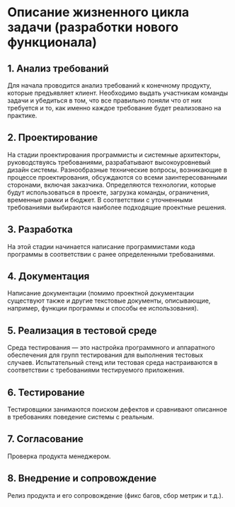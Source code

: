 Описание жизненного цикла задачи (разработки нового функционала)
=== 

## 1. Анализ требований ##

Для начала проводится анализ требований к конечному продукту, которые предъявляет клиент.
Необходимо выдать участникам команды задачи и убедиться  в том, что все правильно поняли что от них требуется и то, как именно каждое требование будет реализовано на практике.

## 2. Проектирование ## 

На стадии проектирования программисты и системные архитекторы, руководствуясь требованиями, разрабатывают высокоуровневый дизайн системы.
Разнообразные технические вопросы, возникающие в процессе проектирования, обсуждаются со всеми заинтересованными сторонами, включая заказчика. Определяются технологии, которые будут использоваться в проекте, загрузка команды, ограничения, временные рамки и бюджет. В соответствии с уточненными требованиями выбираются наиболее подходящие проектные решения.

## 3. Разработка ##

На этой стадии начинается написание программистами кода программы в соответствии с ранее определенными требованиями.

## 4. Документация ##

Написание документации (помимо проектной документации существуют также и другие текстовые документы, описывающие, например, функции программы и способы ее использования).

## 5. Реализация в тестовой среде ##

Среда тестирования — это настройка программного и аппаратного обеспечения для групп тестирования для выполнения тестовых случаев. Испытательный стенд или тестовая среда настраиваются в соответствии с требованиями тестируемого приложения.

## 6. Тестирование ##

Тестировщики занимаются поиском дефектов и сравнивают описанное в требованиях поведение системы с реальным.

## 7. Согласование ##

Проверка продукта менеджером.

## 8. Внедрение и сопровождение ##

Релиз продукта и его сопровождение (фикс багов, сбор метрик и т.д.).
